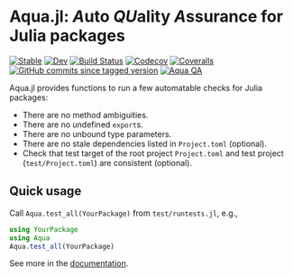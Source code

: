 # Aqua.jl: *A*uto *QU*ality *A*ssurance for Julia packages

[![Stable](https://img.shields.io/badge/docs-stable-blue.svg)](https://juliatesting.github.io/Aqua.jl/stable)
[![Dev](https://img.shields.io/badge/docs-dev-blue.svg)](https://juliatesting.github.io/Aqua.jl/dev)
[![Build Status](https://travis-ci.com/JuliaTesting/Aqua.jl.svg?branch=master)](https://travis-ci.com/JuliaTesting/Aqua.jl)
[![Codecov](https://codecov.io/gh/JuliaTesting/Aqua.jl/branch/master/graph/badge.svg)](https://codecov.io/gh/JuliaTesting/Aqua.jl)
[![Coveralls](https://coveralls.io/repos/github/JuliaTesting/Aqua.jl/badge.svg?branch=master)](https://coveralls.io/github/JuliaTesting/Aqua.jl?branch=master)
[![GitHub commits since tagged version](https://img.shields.io/github/commits-since/JuliaTesting/Aqua.jl/v0.4.4.svg)](https://github.com/JuliaTesting/Aqua.jl)
[![Aqua QA](https://img.shields.io/badge/Aqua.jl-%F0%9F%8C%A2-aqua.svg)](https://github.com/JuliaTesting/Aqua.jl)

Aqua.jl provides functions to run a few automatable checks for Julia packages:

* There are no method ambiguities.
* There are no undefined `export`s.
* There are no unbound type parameters.
* There are no stale dependencies listed in `Project.toml` (optional).
* Check that test target of the root project `Project.toml` and test project
  (`test/Project.toml`) are consistent (optional).

## Quick usage

Call `Aqua.test_all(YourPackage)` from `test/runtests.jl`, e.g.,

```julia
using YourPackage
using Aqua
Aqua.test_all(YourPackage)
```

See more in the [documentation](https://juliatesting.github.io/Aqua.jl/dev).
